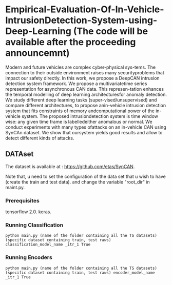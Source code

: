 # Empirical-Evaluation-Of-In-Vehicle-IntrusionDetection-System-using-Deep-Learning  (The code will be available after the proceeding announcemnt)
Modern and future vehicles are complex cyber-physical sys-tems. The connection to their outside environment raises many securityproblems that impact our safety directly. In this work, we propose a DeepCAN intrusion detection system framework. We propose a multivariatetime  series  representation  for  asynchronous  CAN  data.  This  represen-tation  enhances  the  temporal  modelling  of  deep  learning  architecturesfor  anomaly  detection.  We  study  different  deep  learning  tasks  (super-vised/unsupervised) and compare different architectures, to propose anin-vehicle intrusion detection system that fits constraints of memory andcomputational  power  of  the  in-vehicle  system.  The  proposed  intrusiondetection system is time window wise: any given time frame is labelledeither anomalous or normal. We conduct experiments with many types ofattacks on an in-vehicle CAN using SynCAn dataset. We show that oursystem yields good results and allow to detect different kinds of attacks.

## DATAset

The dataset is available at : https://github.com/etas/SynCAN.

Note that, u need to set the configuration of the data set that u wish to have (create the train and test data). and change the variable "root_dir" in maint.py.

### Prerequisites

tensorflow 2.0.
keras.


### Running Classification

```
python main.py (name of the folder containing all the TS datasets) (specific dataset containing train, test raws) classification_model_name _itr_1 True

```

### Running Encoders
```
python main.py (name of the folder containing all the TS datasets) (specific dataset containing train, test raws) encoder_model_name _itr_1 True

```

